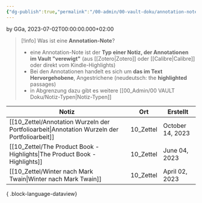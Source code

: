 ```yaml
---
{"dg-publish":true,"permalink":"/00-admin/00-vault-doku/annotation-note/","tags":["class/admin"],"noteIcon":""}
---
```


by GGa, 2023-07-02T00:00:00.000+02:00 

> [!info] Was ist eine **Annotation-Note**?
> - eine Annotation-Note ist der **Typ einer Notiz, der Annotationen im Vault "verewigt"** (aus [[Zotero\|Zotero]] oder [[Calibre\|Calibre]] oder direkt vom Kindle-Highlights)
> - Bei den Annotationen handelt es sich um **das im Text Hervorgehobene**, Angestrichene (neudeutsch: the **highlighted** passages)
> - in Abgrenzung dazu gibt es weitere [[00_Admin/00 VAULT Doku/Notiz-Typen\|Notiz-Typen]]

| Notiz                                                                                           | Ort       | Erstellt         |
| ----------------------------------------------------------------------------------------------- | --------- | ---------------- |
| [[10_Zettel/Annotation Wurzeln der Portfolioarbeit\|Annotation Wurzeln der Portfolioarbeit]] | 10_Zettel | October 14, 2023 |
| [[10_Zettel/The Product Book - Highlights\|The Product Book - Highlights]]                   | 10_Zettel | June 04, 2023    |
| [[10_Zettel/Winter nach Mark Twain\|Winter nach Mark Twain]]                                 | 10_Zettel | April 02, 2023   |

{ .block-language-dataview}
